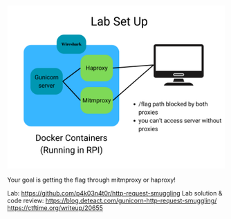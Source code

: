 
![](../Images/3-%20HTTP%20Request%20Smuggling/lab_setup.png)

Your goal is getting the flag through mitmproxy or haproxy!

Lab:
https://github.com/p4k03n4t0r/http-request-smuggling
Lab solution & code review:
https://blog.deteact.com/gunicorn-http-request-smuggling/
https://ctftime.org/writeup/20655

